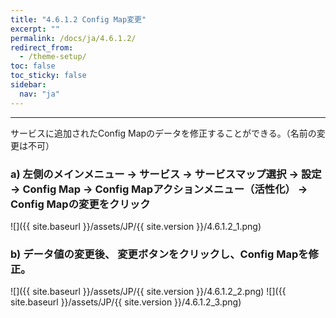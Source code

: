 ```yaml
---
title: "4.6.1.2 Config Map変更"
excerpt: ""
permalink: /docs/ja/4.6.1.2/
redirect_from:
  - /theme-setup/
toc: false
toc_sticky: false
sidebar:
  nav: "ja"
---
```


---
サービスに追加されたConfig Mapのデータを修正することができる。（名前の変更は不可）

### a\) 左側のメインメニュー → サービス → サービスマップ選択 → 設定 → Config Map → Config Mapアクションメニュー（活性化） → Config Mapの変更をクリック
![]({{ site.baseurl }}/assets/JP/{{ site.version }}/4.6.1.2_1.png)

### b\) データ値の変更後、 変更ボタンをクリックし、Config Mapを修正。
![]({{ site.baseurl }}/assets/JP/{{ site.version }}/4.6.1.2_2.png)
![]({{ site.baseurl }}/assets/JP/{{ site.version }}/4.6.1.2_3.png)
